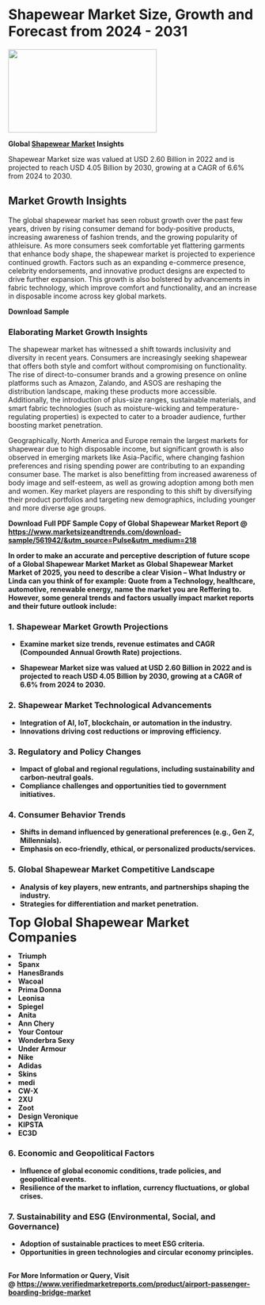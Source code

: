 <H1>Shapewear Market Size, Growth and Forecast from 2024 - 2031</H1><img class="aligncenter size-medium wp-image-584254" src="https://thirdeyenews.in/wp-content/uploads/2024/09/Global-Market-Research-300x168.jpeg" alt="" width="300" height="168" /><p><strong>Global&nbsp;<a href="https://www.marketsizeandtrends.com/download-sample/561942/&amp;utm_source=Pulse&amp;utm_medium=218">Shapewear Market</a> Insights</strong></p><p>Shapewear Market size was valued at USD 2.60 Billion in 2022 and is projected to reach USD 4.05 Billion by 2030, growing at a CAGR of 6.6% from 2024 to 2030.</p><p><h2>Market Growth Insights</h2> <p>The global shapewear market has seen robust growth over the past few years, driven by rising consumer demand for body-positive products, increasing awareness of fashion trends, and the growing popularity of athleisure. As more consumers seek comfortable yet flattering garments that enhance body shape, the shapewear market is projected to experience continued growth. Factors such as an expanding e-commerce presence, celebrity endorsements, and innovative product designs are expected to drive further expansion. This growth is also bolstered by advancements in fabric technology, which improve comfort and functionality, and an increase in disposable income across key global markets.</p> <p><strong>Download Sample</strong></p> <h3>Elaborating Market Growth Insights</h3> <p>The shapewear market has witnessed a shift towards inclusivity and diversity in recent years. Consumers are increasingly seeking shapewear that offers both style and comfort without compromising on functionality. The rise of direct-to-consumer brands and a growing presence on online platforms such as Amazon, Zalando, and ASOS are reshaping the distribution landscape, making these products more accessible. Additionally, the introduction of plus-size ranges, sustainable materials, and smart fabric technologies (such as moisture-wicking and temperature-regulating properties) is expected to cater to a broader audience, further boosting market penetration.</p> <p>Geographically, North America and Europe remain the largest markets for shapewear due to high disposable income, but significant growth is also observed in emerging markets like Asia-Pacific, where changing fashion preferences and rising spending power are contributing to an expanding consumer base. The market is also benefitting from increased awareness of body image and self-esteem, as well as growing adoption among both men and women. Key market players are responding to this shift by diversifying their product portfolios and targeting new demographics, including younger and more diverse age groups.</p> <p><strong></p><p><span class=""><strong>Download Full PDF Sample Copy of Global Shapewear Market Report</strong> @ <a href="https://www.marketsizeandtrends.com/download-sample/561942/&amp;utm_source=Pulse&amp;utm_medium=218" target="_blank">https://www.marketsizeandtrends.com/download-sample/561942/&amp;utm_source=Pulse&amp;utm_medium=218</a></span></p><p>In order to make an accurate and perceptive description of future scope of a Global&nbsp;Shapewear Market Market as Global&nbsp;Shapewear Market Market of 2025, you need to describe a clear Vision &ndash; What Industry or Linda can you think of for example: Quote from a Technology, healthcare, automotive, renewable energy, name the market you are Reffering to. However, some general trends and factors usually impact market reports and their future outlook include:</p><h3>1.&nbsp;<strong>Shapewear Market Growth Projections</strong></h3><ul><li>Examine market size trends, revenue estimates and CAGR (Compounded Annual Growth Rate) projections.</li><li><p>Shapewear Market size was valued at USD 2.60 Billion in 2022 and is projected to reach USD 4.05 Billion by 2030, growing at a CAGR of 6.6% from 2024 to 2030.</p></li></ul><h3>2.&nbsp;<strong>Shapewear Market Technological Advancements</strong></h3><ul><li>Integration of AI, IoT, blockchain, or automation in the industry.</li><li>Innovations driving cost reductions or improving efficiency.</li></ul><h3>3.&nbsp;<strong>Regulatory and Policy Changes</strong></h3><ul><li>Impact of global and regional regulations, including sustainability and carbon-neutral goals.</li><li>Compliance challenges and opportunities tied to government initiatives.</li></ul><h3>4.&nbsp;<strong>Consumer Behavior Trends</strong></h3><ul><li>Shifts in demand influenced by generational preferences (e.g., Gen Z, Millennials).</li><li>Emphasis on eco-friendly, ethical, or personalized products/services.</li></ul><h3>5.&nbsp;<strong>Global Shapewear Market Competitive Landscape</strong></h3><ul><li>Analysis of key players, new entrants, and partnerships shaping the industry.</li><li>Strategies for differentiation and market penetration.</li></ul><p data-pm-slice="1 1 []"><span style="color: inherit; font-family: inherit; font-size: 25px;">Top Global Shapewear Market Companies</span></p><div class="" data-test-id=""><p><li>Triumph</li><li> Spanx</li><li> HanesBrands</li><li> Wacoal</li><li> Prima Donna</li><li> Leonisa</li><li> Spiegel</li><li> Anita</li><li> Ann Chery</li><li> Your Contour</li><li> Wonderbra Sexy</li><li> Under Armour</li><li> Nike</li><li> Adidas</li><li> Skins</li><li> medi</li><li> CW-X</li><li> 2XU</li><li> Zoot</li><li> Design Veronique</li><li> KIPSTA</li><li> EC3D</li></p></div><h3>6.&nbsp;<strong>Economic and Geopolitical Factors</strong></h3><ul><li>Influence of global economic conditions, trade policies, and geopolitical events.</li><li>Resilience of the market to inflation, currency fluctuations, or global crises.</li></ul><h3>7.&nbsp;<strong>Sustainability and ESG (Environmental, Social, and Governance)</strong></h3><ul><li>Adoption of sustainable practices to meet ESG criteria.</li><li>Opportunities in green technologies and circular economy principles.</li></ul><h2><strong style="font-size: 14px;">For More Information or Query, Visit @&nbsp;</strong><a style="background-color: #ffffff; font-size: 14px;" href="https://www.marketsizeandtrends.com/report/shapewear-market/" target="_blank">https://www.verifiedmarketreports.com/product/airport-passenger-boarding-bridge-market</a></h2>
